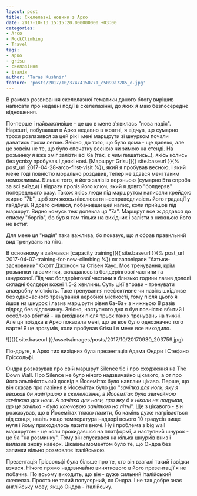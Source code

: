 ```yaml
---
layout: post
title: Скелелазні новини з Арко
date: 2017-10-13 15:15:20.000000000 +03:00
categories:
- Arco
- RockClimbing
- Travel
tags:
- арко
- grisu
- скелазіння
- італія
author: 'Taras Kushnir'
feature: 'posts/2017/10/37474150771_c5099a7285_o.jpg'
---
```


В рамках розвивання скелелазної тематики даного блогу вирішив написати про недавні події в скелелазінні, до яких я маю безпосереднє відношення.

По-перше і найважливіше - це що в мене з'явилась "нова надія". Нарешті, побувавши в Арко недавно в жовтні, я відчув, що сумарно трохи розлазився за цей рік і мені маршрути зі шнурком почали даватись трохи легше. Звісно, до того, що було дома - ще далеко, але це зовсім не те, що було спочатку весною чи зимою на стенді. На розминку я вже зміг залізти всі 6а (так, є чим пишатись..), якісь колись без успіху пробував і деякі нові. [Маршрут Grisu]({{ site.baseurl }}{% post_url 2017-04-28-arco-first-visit %}), який я пробував весною, і який мене тоді повністю морально роздавив, тепер не здався мені таким неможливим. Більше того, я його заліз із верхньою (сумарно 5та спроба за всі виїзди) і відразу проліз його ключ, який я довго "болдеряв" попереднього разу. Також якісь люди під маршрутом написали крейдою жирно "7b", щоб хоч якось нівелювати несправедливість його градації у гайдбуці. Я довго сміявся, побачивши цей напис, коли прийшов під маршрут. Видно комусь теж допекла ця "7а". Маршрут все ж додався до списку "боргів", бо був я там тільки на вихідних і залізти з нижньою його не встиг.

Для мене ця "надія" така важлива, бо показує, що я обрав правильний вид тренувань на літо.

<!--more-->

В основному я займався [capacity training]({{ site.baseurl }}{% post_url 2017-04-07-training-for-new-climbing %}) як заповідали "батьки-засновники" Скотт Джонсон та Стівен Хаус. Моє тренування, крім розминки та заминки, складалось із болдерінгової частини та шнуркової. Під час болдерінгової частини я близько години лазив доволі складні болдери кожні 1.5-2 хвилини. Суть цієї вправи - тренувати анаеробну місткість. Таке тренування неефективне чи навіть шкідливе без одночасного тренування аеробної місткості, тому після цього я йшов на шнурок і лазив маршрути рівня 6a-6a+ з нижньою 8 разів підряд без відпочинку. Звісно, наступного дня я був повністю вбитий і особливо вбитий - на вихідних після трьох таких тренувань на тижні. Але ця поїздка в Арко показала мені, що це все було однозначно того варте! Я це зрозумів, коли пробував Grisu і в мене все виходило.

![]({{ site.baseurl }}/assets/images/posts/2017/10/20170930_203759.jpg)


По-друге, в Арко тих вихідних була презентація Адама Ондри і Стефано Гріссольфі.

Ондра розказував про свій маршрут Silence 9с і про сходження на The Down Wall. Про Silence не було нічого надзвичайно цікавого, а от про його альпіністський досвід в Йосемітах було навпаки цікаво. Перше, що він сказав про лазіння в Йосемітах було що "<em>зачіпка для ноги, яку я вважав би найгіршою в скелелазінні, в Йосемітах була звичайною зачіпкою для ноги. А зачіпка для ноги, про яку б я ніколи не подумав, що це зачіпка - була ключовою зачіпкою на пітчі</em>". Ще з цікавого - він розказував, що в Йосемітах тяжко лазити, бо камінь дуже нагрівається від сонця, навіть якщо температура надворі всього 10 градусів вище нуля і йому приходилось лазити вночі. Ну і проблема з big wall маршрутом - це коли прокидаєшся на платформі, а наступний шнурок - це 9а "на розминку". Тому він спускався на кілька шнурків вниз і вилазив знову наверх. Цікавим моментом було те, що Ондра без запинки вільно розмовляє італійською.

Презентація Гріссольфі була більше про те, хто він взагалі такий і звідки взявся. Нічого прямо надзвичайно виняткового в його презентації я не побачив. По всьому виходить, що він - дуже сильний італійський скелелаз. Просто не такий популярний, як Ондра. І не так добре знає англійську мову, якщо Ондра - італійську.

&nbsp;
